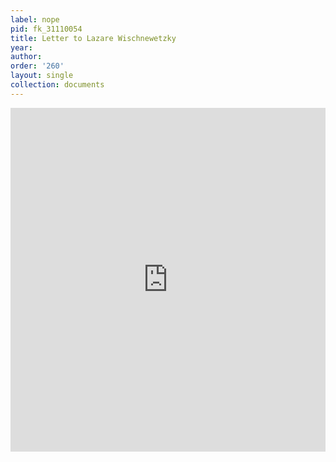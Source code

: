 ```yaml
---
label: nope
pid: fk_31110054
title: Letter to Lazare Wischnewetzky
year:
author:
order: '260'
layout: single
collection: documents
---
```

<iframe src="https://northwestern.app.box.com/embed/s/6pjkqecz3t9og40av74ecv45rno417pz?sortColumn=date&view=list" width="100%" height="550" frameborder="0" allowfullscreen webkitallowfullscreen msallowfullscreen></iframe>

